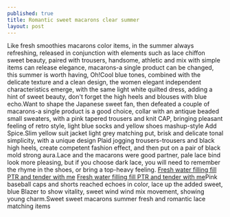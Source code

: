 ```yaml
---
published: true
title: Romantic sweet macarons clear summer
layout: post
---
```

Like fresh smoothies macarons color items, in the summer always refreshing, released in conjunction with elements such as lace chiffon sweet beauty, paired with trousers, handsome, athletic and mix with simple items can release elegance, macarons-a single product can be changed, this summer is worth having, Oh!Cool blue tones, combined with the delicate texture and a clean design, the women elegant independent characteristics emerge, with the same light white quilted dress, adding a hint of sweet beauty, don\'t forget the high heels and blouses with blue echo.Want to shape the Japanese sweet fan, then defeated a couple of macarons-a single product is a good choice, collar with an antique beaded small sweaters, with a pink tapered trousers and knit CAP, bringing pleasant feeling of retro style, light blue socks and yellow shoes mashup-style Add Spice.Slim yellow suit jacket light grey matching put, brisk and delicate tonal simplicity, with a unique design Plaid jogging trousers-trousers and black high heels, create competent fashion effect, and then put on a pair of black mold strong aura.Lace and the macarons were good partner, pale lace bind look more pleasing, but if you choose dark lace, you will need to remember the rhyme in the shoes, or bring a top-heavy feeling. [Fresh water filling fill PTR and tender with me](http://www.focalstyle.com/2016/05/07/fresh-water-filling-fill-ptr-and-tender-with-me-all-summer/) [Fresh water filling fill PTR and tender with me](http://www.focalstyle.com/2016/05/07/fresh-water-filling-fill-ptr-and-tender-with-me-all-summer/)Pink baseball caps and shorts reached echoes in color, lace up the added sweet, blue Blazer to show vitality, sweet wind wind mix movement, showing young charm.Sweet sweet macarons summer fresh and romantic lace matching items